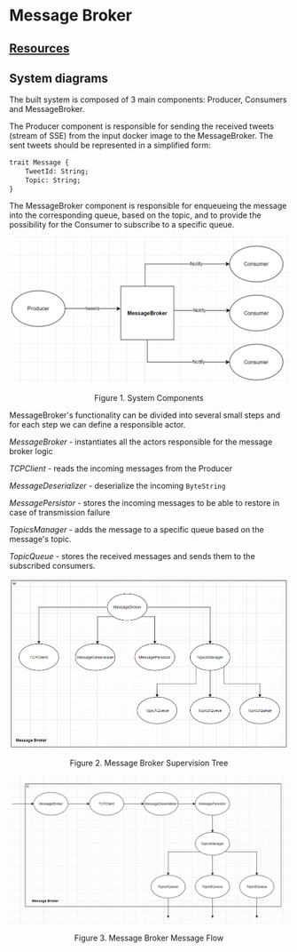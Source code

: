 # Message Broker

## [Resources](./docs/links.md)

## System diagrams

The built system is composed of 3 main components: Producer, Consumers and MessageBroker.

The Producer component is responsible for sending the received tweets (stream of SSE) from the input docker image to the MessageBroker. The sent tweets should be represented in a simplified form:

```
trait Message {
    TweetId: String;
    Topic: String;
}
```

The MessageBroker component is responsible for enqueueing the message into the corresponding queue, based on the topic, and to provide the possibility for the Consumer to subscribe to a specific queue.

![System Components](./assets/SystemComponents.png)

<p align="center">Figure 1. System Components</p>

MessageBroker's functionality can be divided into several small steps and for each step we can define a responsible actor.

_MessageBroker_ - instantiates all the actors responsible for the message broker logic

_TCPClient_ - reads the incoming messages from the Producer

_MessageDeserializer_ - deserialize the incoming `ByteString`

_MessagePersistor_ - stores the incoming messages to be able to restore in case of transmission failure

_TopicsManager_ - adds the message to a specific queue based on the message's topic.

_TopicQueue_ - stores the received messages and sends them to the subscribed consumers.

![Message Broker Supervision Tree](./assets/MessageBrokerSupervisionTree.png)

<p align="center">Figure 2. Message Broker Supervision Tree</p>

![Message Broker Message Flow](./assets/MessageBrokerMessageFlow.png)

<p align="center">Figure 3. Message Broker Message Flow</p>
